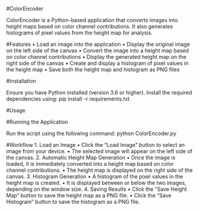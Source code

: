 #ColorEncoder

ColorEncoder is a Python-based application that converts images into height maps based on color channel contributions. It also generates histograms of pixel values from the height map for analysis.

#Features
	•	Load an image into the application
	•	Display the original image on the left side of the canvas
	•	Convert the image into a height map based on color channel contributions
	•	Display the generated height map on the right side of the canvas
	•	Create and display a histogram of pixel values in the height map
	•	Save both the height map and histogram as PNG files

#Installation

Ensure you have Python installed (version 3.6 or higher). Install the required dependencies using:
pip install -r requirements.txt

#Usage

#Running the Application

Run the script using the following command:
python ColorEncoder.py

#Workflow
	1.	Load an Image
	•	Click the “Load Image” button to select an image from your device.
	•	The selected image will appear on the left side of the canvas.
	2.	Automatic Height Map Generation
	•	Once the image is loaded, it is immediately converted into a height map based on color channel contributions.
	•	The height map is displayed on the right side of the canvas.
	3.	Histogram Generation
	•	A histogram of the pixel values in the height map is created.
	•	It is displayed between or below the two images, depending on the window size.
	4.	Saving Results
	•	Click the “Save Height Map” button to save the height map as a PNG file.
	•	Click the “Save Histogram” button to save the histogram as a PNG file.

